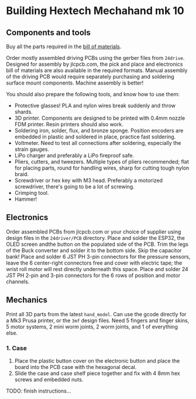 Building Hextech Mechahand mk 10
================================

Components and tools
--------------------

Buy all the parts required in the [bill of materials](bill-of-materials.md).

Order mostly assembled driving PCBs using the gerber files from `24drive`. Designed for assembly by jlcpcb.com, the
pick and place and electronics bill of materials are also available in the required formats. Manual assembly of the
driving PCB would require separately purchasing and soldering surface mount components. Machine assembly is better!

You should also prepare the following tools, and know how to use them:
* Protective glasses! PLA and nylon wires break suddenly and throw shards.
* 3D printer. Components are designed to be printed with 0.4mm nozzle FDM printer. Resin printers should also work.
* Soldering iron, solder, flux, and bronze sponge. Position encoders are embedded in plastic and soldered in place, practice fast soldering.
* Voltmeter. Need to test all connections after soldering, especially the strain gauges.
* LiPo charger and preferably a LiPo fireproof safe.
* Pliers, cutters, and tweezers. Multiple types of pliers recommended; flat for placing parts, round for handling wires, sharp for cutting tough nylon braid.
* Screwdriver or hex key with M3 head. Preferably a motorized screwdriver, there's going to be a lot of screwing.
* Crimping tool.
* Hammer!


Electronics
-----------

Order assembled PCBs from jlcpcb.com or your choice of supplier using design files in the `24driver/PCB`
directory. Place and solder the ESP32, the OLED screen andthe button on the populated side of the PCB.
Trim the legs of the Buck converter and solder it to the bottom side. Skip the capacitor bank! Place and
solder 6 JST PH 3-pin connectors for the pressure sensors, leave the 6 center-right connectors free and
cover with electric tape; the wrist roll motor will rest directly underneath this space. Place and solder
24 JST PH 2-pin and 3-pin connectors for the 6 rows of position and motor channels.


Mechanics
---------

Print all 3D parts from the latest `hand_model`. Can use the gcode directly for a Mk3 Prusa printer, or
the `3mf` design files. Need 5 fingers and finger skins, 5 motor systems, 2 mini worm joints, 2 worm joints,
and 1 of everything else.


### 1. Case

1. Place the plastic button cover on the electronic button and place the board into the PCB case with the hexagonal decal.
2. Slide the case and case shelf piece together and fix with 4 8mm hex screws and embedded nuts.

TODO: finish instructions...






